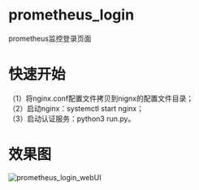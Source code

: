 # prometheus_login

prometheus监控登录页面

# 快速开始
（1）将nginx.conf配置文件拷贝到nignx的配置文件目录；\
（2）启动nginx：systemctl start nginx；\
（3）启动认证服务：python3 run.py。

# 效果图
![prometheus_login_webUI](https://user-images.githubusercontent.com/46548810/141149849-3762f353-7b52-4d33-b4e9-62654fb368af.png)
